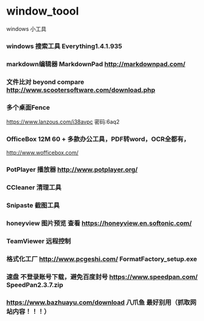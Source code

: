 # window_toool
windows 小工具


### windows 搜索工具 Everything1.4.1.935


### markdown编辑器 MarkdownPad http://markdownpad.com/

### 文件比对 beyond compare  http://www.scootersoftware.com/download.php  

### 多个桌面Fence 
https://www.lanzous.com/i38avpc
   密码:6aq2
   

### OfficeBox 12M 60 + 多款办公工具，PDF转word，OCR全都有，
http://www.wofficebox.com/

### PotPlayer 播放器 http://www.potplayer.org/

### CCleaner 清理工具

### Snipaste 截图工具

### honeyview 图片预览 查看  https://honeyview.en.softonic.com/

### TeamViewer  远程控制

### 格式化工厂 http://www.pcgeshi.com/  FormatFactory_setup.exe

### 速盘 不登录账号下载，避免百度封号 https://www.speedpan.com/  SpeedPan2.3.7.zip

### https://www.bazhuayu.com/download 八爪鱼 最好别用（抓取网站内容！！！）

